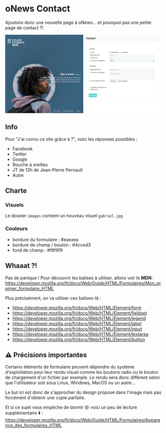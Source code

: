 # oNews Contact

Ajoutons donc une nouvelle page à oNews... et pourquoi pas une petite page de contact ?!

![homepage](contact.png)

## Info

Pour "J'ai connu ce site grâce à ?", voici les réponses possibles :
- Facebook
- Twitter
- Google
- Bouche à oreilles
- JT de 13h de Jean-Pierre Pernault
- Autre

## Charte

### Visuels

Le dossier `images` contient un nouveau visuel `gabriel.jpg`

### Couleurs

- bordure du formulaire : #eaeaea
- bordure de champ / bouton : #4cced3
- fond de champ : #f9f9f9

## Whaaat ?!

Pas de panique ! Pour découvrir les balises à utiliser, allons voir le **MDN** :
https://developer.mozilla.org/fr/docs/Web/Guide/HTML/Formulaires/Mon_premier_formulaire_HTML

Plus précisément, on va utiliser ces balises-là :
* https://developer.mozilla.org/fr/docs/Web/HTML/Element/form
* https://developer.mozilla.org/fr/docs/Web/HTML/Element/fieldset
* https://developer.mozilla.org/fr/docs/Web/HTML/Element/legend
* https://developer.mozilla.org/fr/docs/Web/HTML/Element/label
* https://developer.mozilla.org/fr/docs/Web/HTML/Element/input
* https://developer.mozilla.org/fr/docs/Web/HTML/Element/textarea
* https://developer.mozilla.org/fr/docs/Web/HTML/Element/button

## :warning: Précisions importantes

Certains éléments de formulaire peuvent dépendre du système d'exploitation pour leur rendu visuel comme les boutons radio ou le bouton de chargement d'un fichier par exemple. Le rendu sera donc différent selon que l'utilisateur soit sous Linux, Windows, MacOS ou un autre...

Le but ici est donc de s'approcher du design proposé dans l'image mais pas forcément d'obtenir une copie parfaite.

Et si ce sujet vous empêche de dormir :dizzy_face: voici un peu de lecture supplémentaire :arrow_down: :  
https://developer.mozilla.org/fr/docs/Web/Guide/HTML/Formulaires/Apparence_des_formulaires_HTML
